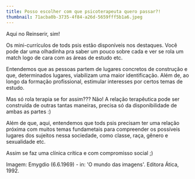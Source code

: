 ```yaml
---
title: Posso escolher com que psicoterapeuta quero passar?!
thumbnail: 71acba0b-3735-4f84-a26d-5659fff5b1a6.jpeg
---
```

Aqui no Reinserir, sim!

Os mini-currículos de tods psis estão disponíveis nos destaques. Você pode dar uma olhadinha pra saber um pouco sobre cada e ver se rola um match logo de cara com as áreas de estudo etc.

Entendemos que as pessoas partem de lugares concretos de construção e que, determinados lugares, viabilizam uma maior identificação. Além de, ao longo da formação profissional, estimular interesses por certos temas de estudo. 

Mas só rola terapia se for assim??? Não! A relação terapêutica pode ser construída de outras tantas maneiras, precisa só da disponibilidade de ambas as partes :)

Além de que, aqui, entendemos que tods psis precisam ter uma relação próxima com muitos temas fundametais para compreender os possíveis lugares dos sujeitos nessa sociedade, como classe, raça, gênero e sexualidade etc.

Assim se faz uma clínica crítica e com compromisso social ;)

Imagem: Emygdio (6.6.1969) - in: 'O mundo das imagens'. Editora Ática, 1992.